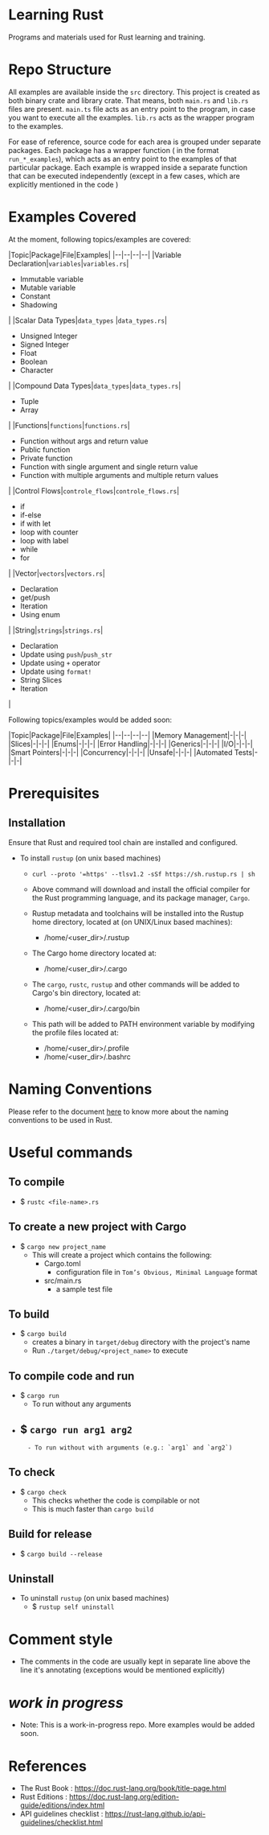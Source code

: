 # Learning Rust

Programs and materials used for Rust learning and training.

# Repo Structure

All examples are available inside the `src` directory. This project is created as both binary crate and library crate.
That means, both `main.rs` and `lib.rs` files are present.
`main.ts` file acts as an entry point to the program, in case you want to execute all the examples. `lib.rs` acts as the
wrapper program to the examples.

For ease of reference, source code for each area is grouped under separate packages. Each package has a wrapper
function ( in the format `run_*_examples`), which acts as an entry point to the examples of that particular package.
Each example is wrapped inside a separate function that can be executed independently (except in a few cases, which are
explicitly mentioned in the code )

# Examples Covered

At the moment, following topics/examples are covered:

|Topic|Package|File|Examples| |--|--|--|--| |Variable Declaration|`variables`|`variables.rs`|<ul><li>Immutable
variable</li><li>Mutable variable</li><li>Constant</li><li>Shadowing</li></ul> | |Scalar Data Types|`data_types`
|`data_types.rs`|<ul><li>Unsigned Integer</li><li>Signed Integer</li><li>Float</li><li>Boolean</li><li>
Character</li></ul>| |Compound Data Types|`data_types`|`data_types.rs`|<ul><li>Tuple</li><li>Array</li></ul>|
|Functions|`functions`|`functions.rs`|<ul><li>Function without args and return value</li><li>Public function</li><li>
Private function</li><li>Function with single argument and single return value</li><li>Function with multiple arguments
and multiple return values</li></ul>| |Control Flows|`controle_flows`|`controle_flows.rs`|<ul><li>if</li><li>
if-else</li><li>if with let</li><li>loop with counter</li><li>loop with label</li><li>while</li><li>for</li></ul>|
|Vector|`vectors`|`vectors.rs`|<ul><li>Declaration</li><li>get/push</li><li>Iteration</li><li>Using enum</li></ul>|
|String|`strings`|`strings.rs`|<ul><li>Declaration</li><li>Update using `push`/`push_str`</li><li>Update using `+`
operator</li><li>Update using `format!`</li><li>String Slices</li><li>Iteration</li></ul>|

Following topics/examples would be added soon:

|Topic|Package|File|Examples| |--|--|--|--| |Memory Management|-|-|-| |Slices|-|-|-| |Enums|-|-|-| |Error
Handling|-|-|-| |Generics|-|-|-| |I/O|-|-|-| |Smart Pointers|-|-|-| |Concurrency|-|-|-| |Unsafe|-|-|-| |Automated
Tests|-|-|-|

# Prerequisites

## Installation

Ensure that Rust and required tool chain are installed and configured.

- To install `rustup` (on unix based machines)
    - `curl --proto '=https' --tlsv1.2 -sSf https://sh.rustup.rs | sh`

    - Above command will download and install the official compiler for the Rust programming language, and its package
      manager, `Cargo`.

    - Rustup metadata and toolchains will be installed into the Rustup home directory, located at (on UNIX/Linux based
      machines):

        - /home/<user_dir>/.rustup

    - The Cargo home directory located at:
        - /home/<user_dir>/.cargo

    - The `cargo`, `rustc`, `rustup` and other commands will be added to Cargo's bin directory, located at:
        - /home/<user_dir>/.cargo/bin

    - This path will be added to PATH environment variable by modifying the profile files located at:
        - /home/<user_dir>/.profile
        - /home/<user_dir>/.bashrc

# Naming Conventions

Please refer to the document [here](https://github.com/bijeshos/learning-rust/blob/master/naming-conventions.md) to know
more about the naming conventions to be used in Rust.

# Useful commands

## To compile

- $ `rustc <file-name>.rs`

## To create a new project with Cargo

- $ `cargo new project_name`
    - This will create a project which contains the following:
        - Cargo.toml
            - configuration file in `Tom’s Obvious, Minimal Language` format
        - src/main.rs
            - a sample test file

## To build

- $ `cargo build`
    - creates a binary in `target/debug` directory with the project's name
    - Run `./target/debug/<project_name>` to execute

## To compile code and run

- $ `cargo run`
    - To run without any arguments
- $ `cargo run arg1 arg2`
    -
        - To run without with arguments (e.g.: `arg1` and `arg2`)

## To check

- $ `cargo check`
    - This checks whether the code is compilable or not
    - This is much faster than `cargo build`

## Build for release

- $ `cargo build --release`

## Uninstall

- To uninstall `rustup` (on unix based machines)
    - $ `rustup self uninstall`

# Comment style

- The comments in the code are usually kept in separate line above the line it's annotating (exceptions would be
  mentioned explicitly)

# *work in progress*

- Note: This is a work-in-progress repo. More examples would be added soon.

# References

- The Rust Book : https://doc.rust-lang.org/book/title-page.html
- Rust Editions : https://doc.rust-lang.org/edition-guide/editions/index.html
- API guidelines checklist : https://rust-lang.github.io/api-guidelines/checklist.html